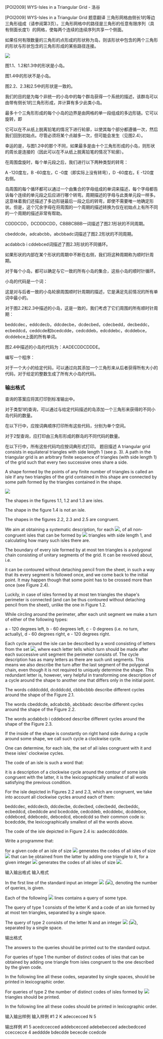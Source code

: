 



[POI2009] WYS-Isles in a Triangular Grid - 洛谷














[POI2009] WYS-Isles in a Triangular Grid
题意翻译
三角形网格由侧长1的等边三角形组成（请参阅第3页）。三角形网格中的路径是三角形的任意有限序列（具有侧面长度1）的网格，使每两个连续的连续序列共享一个侧面。

如果任何有限数量的三角形的点形成的形状称为岛，则该形状中包含的两个三角形的形状与形状包含的三角形形成的某些路径连接。








![](https://szkopul.edu.pl/problemset/problem/x71UmM6wnV9BdT-ld0uFb33p/site/images/OI16/wyspy.gif)









图1.1、1.2和1.3中的形状是小岛。

图1.4中的形状不是小岛。

图2.2、2.3和2.5中的形状是一致的。

我们的目的是为每个非统一的小岛中的每个群岛获得一个系统的描述，该群岛可以由带有侧长1的三角形形成，并计算有多少此类小岛。

最多十个三角形形成的每个小岛的边界是由网格的单一段组成的多边形链。它可以旋转，即

它可以在不从纸上脱离铅笔的情况下进行轮廓，以使其每个部分都遵循一次，然后我们回到初始点。尽管必须将某个点越多一次，但可能会发生（见图2.4）。

幸运的是，与图1.2中的那个不同，如果最多是由十个三角形形成的小岛，则形状的周长是连接的（因此可以在不从纸上脱离铅笔的情况下轮廓）。


在周围盘旋时，每个单元段之后，我们进行以下两种类型的转弯：

A -120度左，B -60度左，C -0度（即实际上没有转弯），D -60度右，E -120度右侧。

岛周围的每个循环都可以通过一个由集合的字母组成的单词来描述，每个字母都告诉每个连续的单元段之后应进行哪个转弯。周期描述的字母与此类单元段一样多。这意味着我们还描述了多边形链最后一段之后的转弯，即使不需要唯一地确定形状。但是，这个冗余字母在将周围的一个周期的描述转换为仅在初始点上有所不同的一个周期的描述非常有帮助。

CDDDCDD，DCDDDCDD，CBBBCBBB一词描述了图2.1形状的不同周期。



cbeddcde，adcabcbb，abcbbadc词描述了图2.2形状的不同周期。

acdabbcb i cddebced词描述了图2.3形状的不同循环。

如果形状的内部在某个形状的周期中不断在右侧，我们将这种周期称为顺时针周期。

对于每个小岛，都可以确定与它一致的所有小岛的集合，这些小岛的顺时针循环。

小岛的代码是一个词：

这是对与后者一致的小岛轮廓周围顺时针周期的描述，它是满足先前情况的所有单词中最小的。

对于图2.2和2.3中描述的小岛，这是一致的，我们考虑了它们周围的所有顺时针周期：


beddcdec，eddcdecb，ddcdecbe，dcdecbed，cdecbedd，decbeddc，ecbeddcd，ceddcde和bcedcdde，cedcddeb，edcddebc，dcddebce，dcddebce上面的所有单词。

图2.4中描述的小岛的代码为：AADECDDCDDDE。

编写一个程序：

对于一个大小的给定代码，可以通过向其添加一个三角形来从后者获得所有大小的代码，对于给定的整数生成了所有大小岛的代码。


### 输出格式


查询的答案应将其打印到标准输出中。

对于类型1的查询，可以通过与给定代码描述的岛添加一个三角形来获得的不同小岛代码的数量。

在以下行中，应按词典顺序打印所有这些代码，分别为单个空间。

对于2型查询，应打印由三角形形成的群岛的不同代码的数量。

在以下行中，所有这些代码均应按词典形式打印。
题目描述
A triangular grid consists in equilateral triangles with side length 1  (see p. 3). A path in the triangular grid is an arbitrary finite  sequence of triangles (with side length 1) of the grid such that every two  successive ones share a side.

A shape formed by the points of any finite number of triangles is called an  isle if any two triangles of the grid contained in this shape are  connected by some path formed by the triangles contained in the shape.

![](https://szkopul.edu.pl/problemset/problem/x71UmM6wnV9BdT-ld0uFb33p/site/images/OI16/wyspy.gif)

The shapes in the figures 1.1, 1.2 and 1.3 are isles.

The shape in the figure 1.4 is not an isle.

The shapes in the figures 2.2, 2.3 and 2.5 are congruent.

We aim at obtaining a systematic description, for each ![](http://main.edu.pl/images/OI16/wys-en-tex.1.png), of all  non-congruent isles that can be formed by ![](http://main.edu.pl/images/OI16/wys-en-tex.2.png) triangles with side length 1,  and calculating how many such isles there are.

The boundary of every isle formed by at most ten triangles is a polygonal  chain consisting of unitary segments of the grid. It can be revolved  about, i.e.

it can be contoured without detaching pencil from the sheet, in such a way  that its every segment is followed once, and we come back to the initial  point. It may happen though that some point has to be crossed more than  once (see Figure 2.4).

Luckily, in case of isles formed by at most ten triangles the shape's  perimeter is connected (and can be thus contoured without detaching pencil  from the sheet), unlike the one in Figure 1.2.

While circling around the perimeter, after each unit segment we make a turn  of either of the following types:

a - 120 degrees left,         b - 60 degrees left,         c - 0 degrees (i.e. no turn, actually),         d - 60 degrees right,         e - 120 degrees right.

Each cycle around the isle can be described by a word consisting of letters  from the set ![](http://main.edu.pl/images/OI16/wys-en-tex.3.png),  where each letter tells which turn should be made after each successive unit  segment the perimeter consists of. The cycle description has as many letters  as there are such unit segments. This means we also describe the turn after  the last segment of the polygonal chain, even though it is not required to  uniquely determine the shape. This redundant letter is, however, very helpful  in transforming one description of a cycle around the shape to another one  that differs only in the initial point.

The words cdddcddd, dcdddcdd, cbbbcbbb describe  different cycles around the shape of the Figure 2.1.

The words cbeddcde, adcabcbb, abcbbadc describe  different cycles around the shape of the Figure 2.2.

The words acdabbcb i cddebced describe  different cycles around the shape of the Figure 2.3.

If the inside of the shape is constantly on right hand side during a cycle  around some shape, we call such cycle a clockwise cycle.

One can determine, for each isle, the set of all isles congruent with it and  these isles' clockwise cycles.

The code of an isle is such a word that:

it is a description of a clockwise cycle around the contour of some isle congruent with the latter,         it is the lexicographically smallest of all words satisfying the previous condition.

For the isle depicted in Figures 2.2 and 2.3, which are congruent, we take  into account all clockwise cycles around each of them:

beddcdec, eddcdecb, ddcdecbe, dcdecbed, cdecbedd,  decbeddc, ecbeddcd, cbeddcde  and  bcedcdde, cedcddeb, edcddebc, dcddebce, cddebced,  ddebcedc, debcedcd, ebcedcdd  so their common code is: bcedcdde, the lexicographically smallest of  all the words above.

The code of the isle depicted in Figure 2.4 is: aadecddcddde.

Write a programme that:

for a given code of an isle of size ![](http://main.edu.pl/images/OI16/wys-en-tex.4.png) generates the codes of all isles of size ![](http://main.edu.pl/images/OI16/wys-en-tex.5.png) that can be obtained from the latter by adding one triangle to it,         for a given integer ![](http://main.edu.pl/images/OI16/wys-en-tex.6.png) generates the codes of all isles of size ![](http://main.edu.pl/images/OI16/wys-en-tex.7.png).

输入输出格式
输入格式

In the first line of the standard input an integer ![](http://main.edu.pl/images/OI16/wys-en-tex.8.png) (![](http://main.edu.pl/images/OI16/wys-en-tex.9.png)),  denoting the number of queries, is given.

Each of the following ![](http://main.edu.pl/images/OI16/wys-en-tex.10.png) lines contains a query of some type.

The query of type 1 consists of the letter K and a code of an isle  formed by at most ten triangles, separated by a single space.

The query of type 2 consists of the letter N and an integer ![](http://main.edu.pl/images/OI16/wys-en-tex.11.png)  (![](http://main.edu.pl/images/OI16/wys-en-tex.12.png)), separated by a single space.

输出格式

The answers to the queries should be printed out to the standard output.

For queries of type 1 the number of distinct codes of isles that can be  obtained by adding one triangle from isles congruent to the one described  by the given code.

In the following line all these codes, separated by single spaces, should be  printed in lexicographic order.

For queries of type 2 the number of distinct codes of isles formed by ![](http://main.edu.pl/images/OI16/wys-en-tex.13.png)  triangles should be printed.

In the following line all these codes should be printed in lexicographic  order.

输入输出样例
输入样例 #1
2
K adeccecced
N 5

输出样例 #1
5
acedccecced addebcecced adebebecced adecbedcced cceccecce
4
aedddde bdecdde bececde ccedcde







